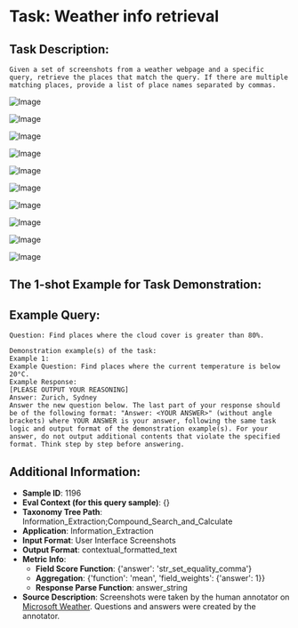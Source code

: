 # Task: Weather info retrieval

## Task Description:

```
Given a set of screenshots from a weather webpage and a specific query, retrieve the places that match the query. If there are multiple matching places, provide a list of place names separated by commas.
```

![Image](weather_info_retrieval1.png)

![Image](weather_info_retrieval2.png)

![Image](weather_info_retrieval3.png)

![Image](weather_info_retrieval4.png)

![Image](weather_info_retrieval5.png)

![Image](weather_info_retrieval6.png)

![Image](weather_info_retrieval7.png)

![Image](weather_info_retrieval8.png)

![Image](weather_info_retrieval9.png)

![Image](weather_info_retrieval10.png)

## The 1-shot Example for Task Demonstration:

## Example Query:

```
Question: Find places where the cloud cover is greater than 80%.
```

```
Demonstration example(s) of the task:
Example 1:
Example Question: Find places where the current temperature is below 20°C.
Example Response:
[PLEASE OUTPUT YOUR REASONING]
Answer: Zurich, Sydney
Answer the new question below. The last part of your response should be of the following format: "Answer: <YOUR ANSWER>" (without angle brackets) where YOUR ANSWER is your answer, following the same task logic and output format of the demonstration example(s). For your answer, do not output additional contents that violate the specified format. Think step by step before answering.
```

## Additional Information:

- **Sample ID**: 1196
- **Eval Context (for this query sample)**: {}
- **Taxonomy Tree Path**: Information_Extraction;Compound_Search_and_Calculate
- **Application**: Information_Extraction
- **Input Format**: User Interface Screenshots
- **Output Format**: contextual_formatted_text
- **Metric Info**:
  - **Field Score Function**: {'answer': 'str_set_equality_comma'}
  - **Aggregation**: {'function': 'mean', 'field_weights': {'answer': 1}}
  - **Response Parse Function**: answer_string
- **Source Description**: Screenshots were taken by the human annotator on [Microsoft Weather](https://www.msn.com/en-ca/weather/forecast). Questions and answers were created by the annotator.
